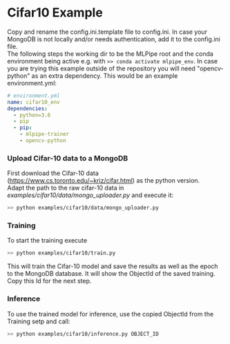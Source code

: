 # Cifar10 Example

Copy and rename the config.ini.template file to config.ini. In case your MongoDB is not locally and/or needs authentication, add it to the config.ini file.</br>
The following steps the working dir to be the MLPipe root and the conda environment being active e.g. with `>> conda activate mlpipe_env`. In case you are trying this example outside of the repository you will need "opencv-python" as an extra dependency. This would be an example environment.yml:
```yml
# environment.yml
name: cifar10_env
dependencies:
  - python=3.6
  - pip
  - pip:
    - mlpipe-trainer
    - opencv-python
```

### Upload Cifar-10 data to a MongoDB
First download the Cifar-10 data (https://www.cs.toronto.edu/~kriz/cifar.html) as the python version.</br>
Adapt the path to the raw cifar-10 data in _examples/cifar10/data/mongo_uploader.py_ and execute it:
```bash
>> python examples/cifar10/data/mongo_uploader.py
```

### Training
To start the training execute
```bash
>> python examples/cifar10/train.py
```
This will train the Cifar-10 model and save the results as well as the epoch to the MongoDB database. It will show the ObjectId of the saved training. Copy this Id for the next step.

### Inference
To use the trained model for inference, use the copied ObjectId from the Training setp and call:
```bash
>> python examples/cifar10/inference.py OBJECT_ID
```